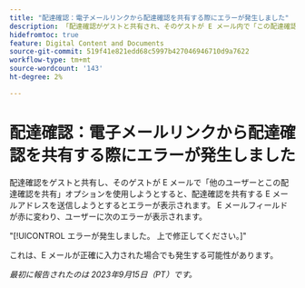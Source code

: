 ```yaml
---
title: "配達確認：電子メールリンクから配達確認を共有する際にエラーが発生しました"
description: 「配達確認がゲストと共有され、そのゲストが E メール内で「この配達確認を他のユーザーと共有」オプションを使用しようとすると、配達確認を共有する E メールアドレスを送信しようとするとエラーが表示されます。 E メールフィールドが赤に変わり、ユーザーにエラーが表示されます。」
hidefromtoc: true
feature: Digital Content and Documents
source-git-commit: 519f41e821edd68c5997b427046946710d9a7622
workflow-type: tm+mt
source-wordcount: '143'
ht-degree: 2%

---
```



# 配達確認：電子メールリンクから配達確認を共有する際にエラーが発生しました

配達確認をゲストと共有し、そのゲストが E メールで「他のユーザーとこの配達確認を共有」オプションを使用しようとすると、配達確認を共有する E メールアドレスを送信しようとするとエラーが表示されます。 E メールフィールドが赤に変わり、ユーザーに次のエラーが表示されます。

&quot;[!UICONTROL エラーが発生しました。 上で修正してください。]&quot;

これは、E メールが正確に入力された場合でも発生する可能性があります。

_最初に報告されたのは 2023年9月15日（PT）です。_
